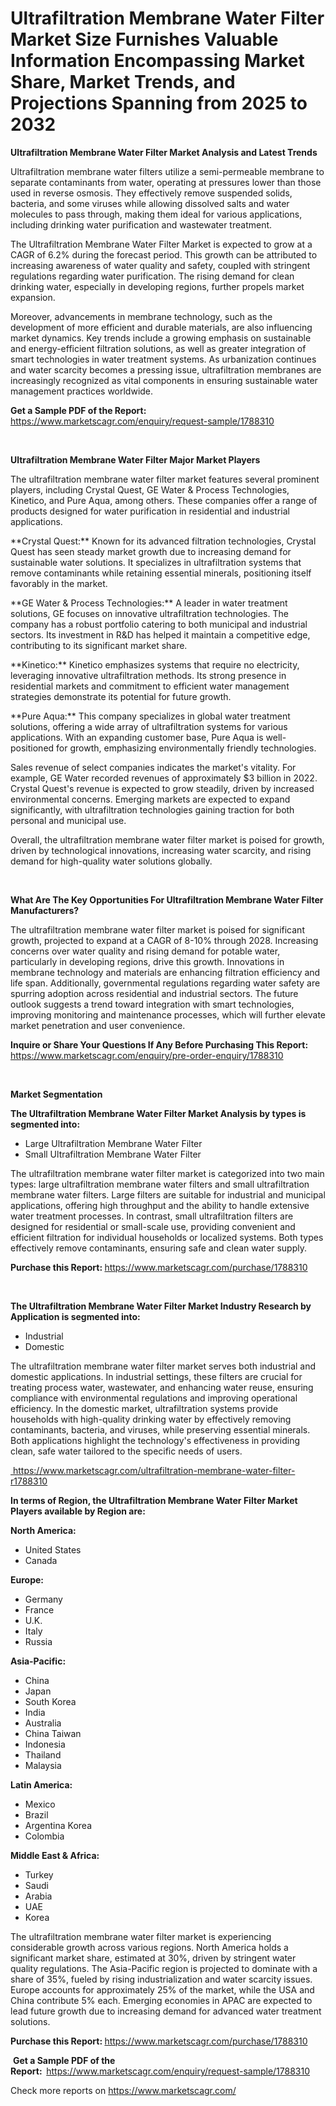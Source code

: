 <p><h1>Ultrafiltration Membrane Water Filter Market Size Furnishes Valuable Information Encompassing Market Share, Market Trends, and Projections Spanning from 2025 to 2032</h1></p><p><strong>Ultrafiltration Membrane Water Filter Market Analysis and Latest Trends</strong></p>
<p><p>Ultrafiltration membrane water filters utilize a semi-permeable membrane to separate contaminants from water, operating at pressures lower than those used in reverse osmosis. They effectively remove suspended solids, bacteria, and some viruses while allowing dissolved salts and water molecules to pass through, making them ideal for various applications, including drinking water purification and wastewater treatment.</p><p>The Ultrafiltration Membrane Water Filter Market is expected to grow at a CAGR of 6.2% during the forecast period. This growth can be attributed to increasing awareness of water quality and safety, coupled with stringent regulations regarding water purification. The rising demand for clean drinking water, especially in developing regions, further propels market expansion. </p><p>Moreover, advancements in membrane technology, such as the development of more efficient and durable materials, are also influencing market dynamics. Key trends include a growing emphasis on sustainable and energy-efficient filtration solutions, as well as greater integration of smart technologies in water treatment systems. As urbanization continues and water scarcity becomes a pressing issue, ultrafiltration membranes are increasingly recognized as vital components in ensuring sustainable water management practices worldwide.</p></p>
<p><strong>Get a Sample PDF of the Report:&nbsp;</strong> <a href="https://www.marketscagr.com/enquiry/request-sample/1788310?utm_campaign=1126&utm_medium=2&utm_source=Github&utm_content=ia&utm_term=27022025&utm_id=ultrafiltration-membrane-water-filter">https://www.marketscagr.com/enquiry/request-sample/1788310</a></p>
<p>&nbsp;</p>
<p><strong>Ultrafiltration Membrane Water Filter Major Market Players</strong></p>
<p><p>The ultrafiltration membrane water filter market features several prominent players, including Crystal Quest, GE Water & Process Technologies, Kinetico, and Pure Aqua, among others. These companies offer a range of products designed for water purification in residential and industrial applications.</p><p>**Crystal Quest:** Known for its advanced filtration technologies, Crystal Quest has seen steady market growth due to increasing demand for sustainable water solutions. It specializes in ultrafiltration systems that remove contaminants while retaining essential minerals, positioning itself favorably in the market.</p><p>**GE Water & Process Technologies:** A leader in water treatment solutions, GE focuses on innovative ultrafiltration technologies. The company has a robust portfolio catering to both municipal and industrial sectors. Its investment in R&D has helped it maintain a competitive edge, contributing to its significant market share.</p><p>**Kinetico:** Kinetico emphasizes systems that require no electricity, leveraging innovative ultrafiltration methods. Its strong presence in residential markets and commitment to efficient water management strategies demonstrate its potential for future growth.</p><p>**Pure Aqua:** This company specializes in global water treatment solutions, offering a wide array of ultrafiltration systems for various applications. With an expanding customer base, Pure Aqua is well-positioned for growth, emphasizing environmentally friendly technologies.</p><p>Sales revenue of select companies indicates the market's vitality. For example, GE Water recorded revenues of approximately $3 billion in 2022. Crystal Quest's revenue is expected to grow steadily, driven by increased environmental concerns. Emerging markets are expected to expand significantly, with ultrafiltration technologies gaining traction for both personal and municipal use.</p><p>Overall, the ultrafiltration membrane water filter market is poised for growth, driven by technological innovations, increasing water scarcity, and rising demand for high-quality water solutions globally.</p></p>
<p>&nbsp;</p>
<p><strong>What Are The Key Opportunities For Ultrafiltration Membrane Water Filter Manufacturers?</strong></p>
<p><p>The ultrafiltration membrane water filter market is poised for significant growth, projected to expand at a CAGR of 8-10% through 2028. Increasing concerns over water quality and rising demand for potable water, particularly in developing regions, drive this growth. Innovations in membrane technology and materials are enhancing filtration efficiency and life span. Additionally, governmental regulations regarding water safety are spurring adoption across residential and industrial sectors. The future outlook suggests a trend toward integration with smart technologies, improving monitoring and maintenance processes, which will further elevate market penetration and user convenience.</p></p>
<p><strong>Inquire or Share Your Questions If Any Before Purchasing This Report:</strong> <a href="https://www.marketscagr.com/enquiry/pre-order-enquiry/1788310?utm_campaign=1126&utm_medium=2&utm_source=Github&utm_content=ia&utm_term=27022025&utm_id=ultrafiltration-membrane-water-filter">https://www.marketscagr.com/enquiry/pre-order-enquiry/1788310</a></p>
<p>&nbsp;</p>
<p><strong>Market Segmentation</strong></p>
<p><strong>The Ultrafiltration Membrane Water Filter Market Analysis by types is segmented into:</strong></p>
<p><ul><li>Large Ultrafiltration Membrane Water Filter</li><li>Small Ultrafiltration Membrane Water Filter</li></ul></p>
<p><p>The ultrafiltration membrane water filter market is categorized into two main types: large ultrafiltration membrane water filters and small ultrafiltration membrane water filters. Large filters are suitable for industrial and municipal applications, offering high throughput and the ability to handle extensive water treatment processes. In contrast, small ultrafiltration filters are designed for residential or small-scale use, providing convenient and efficient filtration for individual households or localized systems. Both types effectively remove contaminants, ensuring safe and clean water supply.</p></p>
<p><strong>Purchase this Report:&nbsp;</strong><a href="https://www.marketscagr.com/purchase/1788310?utm_campaign=1126&utm_medium=2&utm_source=Github&utm_content=ia&utm_term=27022025&utm_id=ultrafiltration-membrane-water-filter">https://www.marketscagr.com/purchase/1788310</a></p>
<p>&nbsp;</p>
<p><strong>The Ultrafiltration Membrane Water Filter Market Industry Research by Application is segmented into:</strong></p>
<p><ul><li>Industrial</li><li>Domestic</li></ul></p>
<p><p>The ultrafiltration membrane water filter market serves both industrial and domestic applications. In industrial settings, these filters are crucial for treating process water, wastewater, and enhancing water reuse, ensuring compliance with environmental regulations and improving operational efficiency. In the domestic market, ultrafiltration systems provide households with high-quality drinking water by effectively removing contaminants, bacteria, and viruses, while preserving essential minerals. Both applications highlight the technology's effectiveness in providing clean, safe water tailored to the specific needs of users.</p></p>
<p><a href="https://www.marketscagr.com/ultrafiltration-membrane-water-filter-r1788310?utm_campaign=1126&utm_medium=2&utm_source=Github&utm_content=ia&utm_term=27022025&utm_id=ultrafiltration-membrane-water-filter">&nbsp;https://www.marketscagr.com/ultrafiltration-membrane-water-filter-r1788310</a></p>
<p><strong>In terms of Region, the Ultrafiltration Membrane Water Filter Market Players available by Region are:</strong></p>
<p>
    <p> <strong> North America: </strong>
        <ul>
            <li>United States</li>
            <li>Canada</li>
        </ul>
        </p> 
    <p> <strong> Europe: </strong>
        <ul>
            <li>Germany</li>
            <li>France</li>
            <li>U.K.</li>
            <li>Italy</li>
            <li>Russia</li>
        </ul>
        </p> 
    <p> <strong> Asia-Pacific: </strong>
        <ul>
            <li>China</li>
            <li>Japan</li>
            <li>South Korea</li>
            <li>India</li>
            <li>Australia</li>
            <li>China Taiwan</li>
            <li>Indonesia</li>
            <li>Thailand</li>
            <li>Malaysia</li>
        </ul>
        </p> 
    <p> <strong> Latin America: </strong>
        <ul>
            <li>Mexico</li>
            <li>Brazil</li>
            <li>Argentina Korea</li>
            <li>Colombia</li>
        </ul>
        </p> 
    <p> <strong> Middle East & Africa: </strong>
        <ul>
            <li>Turkey</li>
            <li>Saudi</li>
            <li>Arabia</li>
            <li>UAE</li>
            <li>Korea</li>
        </ul>
    </p>
    </p>
<p><p>The ultrafiltration membrane water filter market is experiencing considerable growth across various regions. North America holds a significant market share, estimated at 30%, driven by stringent water quality regulations. The Asia-Pacific region is projected to dominate with a share of 35%, fueled by rising industrialization and water scarcity issues. Europe accounts for approximately 25% of the market, while the USA and China contribute 5% each. Emerging economies in APAC are expected to lead future growth due to increasing demand for advanced water treatment solutions.</p></p>
<p><strong>Purchase this Report: </strong><a href="https://www.marketscagr.com/purchase/1788310?utm_campaign=1126&utm_medium=2&utm_source=Github&utm_content=ia&utm_term=27022025&utm_id=ultrafiltration-membrane-water-filter">https://www.marketscagr.com/purchase/1788310</a></p>
<p>&nbsp;<strong>Get a Sample PDF of the Report:&nbsp;&nbsp;</strong><a href="https://www.marketscagr.com/enquiry/request-sample/1788310?utm_campaign=1126&utm_medium=2&utm_source=Github&utm_content=ia&utm_term=27022025&utm_id=ultrafiltration-membrane-water-filter">https://www.marketscagr.com/enquiry/request-sample/1788310</a></p>
<p><strong></strong></p>
<p>Check more reports on <a href="https://www.marketscagr.com/?utm_campaign=1126&utm_medium=2&utm_source=Github&utm_content=ia&utm_term=27022025&utm_id=ultrafiltration-membrane-water-filter">https://www.marketscagr.com/</a></p>
